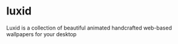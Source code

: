 # luxid
Luxid is a collection of beautiful animated handcrafted web-based wallpapers for your desktop
